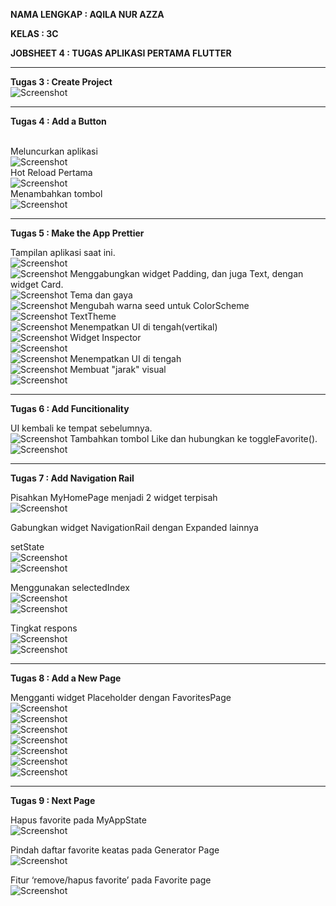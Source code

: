 **NAMA LENGKAP : AQILA NUR AZZA**

**KELAS : 3C**

**JOBSHEET 4 : TUGAS APLIKASI PERTAMA FLUTTER**

--------------------------------------------------------------------------------------------------------------------------------------

**Tugas 3 : Create Project**
<br>![Screenshot](images/tugas3/01.png)

--------------------------------------------------------------------------------------------------------------------------------------

**Tugas 4 : Add a Button**

<br>Meluncurkan aplikasi
<br>![Screenshot](images/tugas4/01.png)
<br>Hot Reload Pertama
<br>![Screenshot](images/tugas4/02.png)
<br>Menambahkan tombol
<br>![Screenshot](images/tugas4/03.png)

--------------------------------------------------------------------------------------------------------------------------------------

**Tugas 5 : Make the App Prettier**

Tampilan aplikasi saat ini.
<br>![Screenshot](images/tugas5/01.png)
<br>![Screenshot](images/tugas5/02.png)
Menggabungkan widget Padding, dan juga Text, dengan widget Card.
<br>![Screenshot](images/tugas5/03.png)
Tema dan gaya
<br>![Screenshot](images/tugas5/04.png)
Mengubah warna seed untuk ColorScheme 
<br>![Screenshot](images/tugas5/05.png)
TextTheme
<br>![Screenshot](images/tugas5/06.png)
Menempatkan UI di tengah(vertikal)
<br>![Screenshot](images/tugas5/07.png)
Widget Inspector
<br>![Screenshot](images/tugas5/08.png)
<br>![Screenshot](images/tugas5/09.png)
Menempatkan UI di tengah
<br>![Screenshot](images/tugas5/11.png)
Membuat "jarak" visual
<br>![Screenshot](images/tugas5/10.png)

--------------------------------------------------------------------------------------------------------------------------------------

**Tugas 6 : Add Funcitionality**

UI kembali ke tempat sebelumnya.
<br>![Screenshot](images/tugas6/01.png)
Tambahkan tombol Like dan hubungkan ke toggleFavorite(). 
<br>![Screenshot](images/tugas6/02.png)

--------------------------------------------------------------------------------------------------------------------------------------

**Tugas 7 : Add Navigation Rail**

Pisahkan MyHomePage menjadi 2 widget terpisah
<br>![Screenshot](images/tugas7/01.png)

Gabungkan widget NavigationRail dengan Expanded lainnya

setState
<br>![Screenshot](images/tugas7/03.png)
<br>![Screenshot](images/tugas7/04.png)

Menggunakan selectedIndex
<br>![Screenshot](images/tugas7/05.png)
<br>![Screenshot](images/tugas7/06.png)

Tingkat respons
<br>![Screenshot](images/tugas7/07.png)
<br>![Screenshot](images/tugas7/08.png)


--------------------------------------------------------------------------------------------------------------------------------------

**Tugas 8 : Add a New Page**

Mengganti widget Placeholder dengan FavoritesPage
<br>![Screenshot](images/tugas8/01.png)
<br>![Screenshot](images/tugas8/02.png)
<br>![Screenshot](images/tugas8/03.png)
<br>![Screenshot](images/tugas8/04.png)
<br>![Screenshot](images/tugas8/05.png)
<br>![Screenshot](images/tugas8/06.png)
<br>![Screenshot](images/tugas8/07.png)

--------------------------------------------------------------------------------------------------------------------------------------
**Tugas 9 : Next Page**

Hapus favorite pada MyAppState
<br>![Screenshot](images/tugas9/01.png)

Pindah daftar favorite keatas pada Generator Page
<br>![Screenshot](images/tugas9/02.png)

Fitur ‘remove/hapus favorite’ pada Favorite page 
<br>![Screenshot](images/tugas9/03.png)
